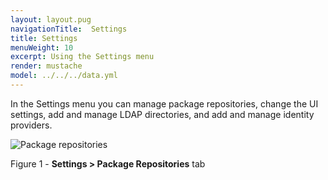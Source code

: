 ```yaml
---
layout: layout.pug
navigationTitle:  Settings
title: Settings
menuWeight: 10
excerpt: Using the Settings menu
render: mustache
model: ../../../data.yml
---
```


In the Settings menu you can manage package repositories, change the UI settings, add and manage LDAP directories, and add and manage identity providers.



![Package repositories](/1.13/img/GUI-Settings-EE-Package_Repositories-1_12.png)

Figure 1 - **Settings > Package Repositories** tab
